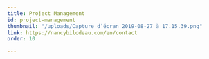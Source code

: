 ```yaml
---
title: Project Management
id: project-management
thumbnail: "/uploads/Capture d’écran 2019-08-27 à 17.15.39.png"
link: https://nancybilodeau.com/en/contact
order: 10

---
```

